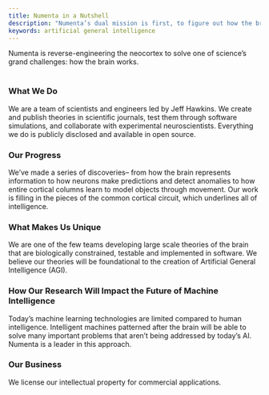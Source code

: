 ```yaml
---
title: Numenta in a Nutshell
description: "Numenta’s dual mission is first, to figure out how the brain works and second, to enable technology based on those principles, paving the way for the creation of Artificial General Intelligence (AGI). The team develops large scale brain theories that are testable and implemented in software."
keywords: artificial general intelligence
---
```


Numenta is reverse-engineering the neocortex to solve one of science’s grand challenges: how the brain works.
<br/><br/>

### What We Do

We are a team of scientists and engineers led by Jeff Hawkins. We create and publish theories in scientific journals, test them through software simulations, and collaborate with experimental neuroscientists. Everything we do is publicly disclosed and available in open source.

### Our Progress

We’ve made a series of discoveries– from how the brain represents information to how neurons make predictions and detect anomalies to how entire cortical columns learn to model objects through movement. Our work is filling in the pieces of the common cortical circuit, which underlines all of intelligence.

### What Makes Us Unique

We are one of the few teams developing large scale theories of the brain that are biologically constrained, testable and implemented in software. We believe our theories will be foundational to the creation of Artificial General Intelligence (AGI).

### How Our Research Will Impact the Future of Machine Intelligence

Today’s machine learning technologies are limited compared to human intelligence. Intelligent machines patterned after the brain will be able to solve many important problems that aren’t being addressed by today’s AI. Numenta is a leader in this approach.

### Our Business

We license our intellectual property for commercial applications.
